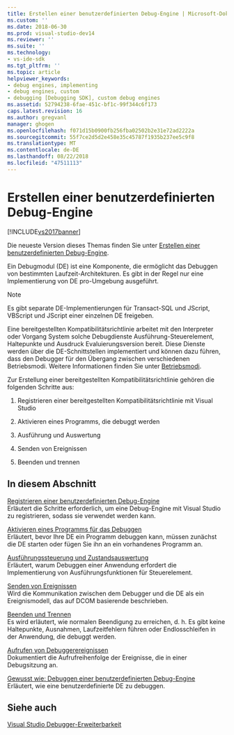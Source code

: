 ```yaml
---
title: Erstellen einer benutzerdefinierten Debug-Engine | Microsoft-Dokumentation
ms.custom: ''
ms.date: 2018-06-30
ms.prod: visual-studio-dev14
ms.reviewer: ''
ms.suite: ''
ms.technology:
- vs-ide-sdk
ms.tgt_pltfrm: ''
ms.topic: article
helpviewer_keywords:
- debug engines, implementing
- debug engines, custom
- debugging [Debugging SDK], custom debug engines
ms.assetid: 52794238-6fae-451c-bf1c-99f344c6f173
caps.latest.revision: 16
ms.author: gregvanl
manager: ghogen
ms.openlocfilehash: f071d15b0900fb256fba02502b2e31e72ad2222a
ms.sourcegitcommit: 55f7ce2d5d2e458e35c45787f1935b237ee5c9f8
ms.translationtype: MT
ms.contentlocale: de-DE
ms.lasthandoff: 08/22/2018
ms.locfileid: "47511113"
---
```

# <a name="creating-a-custom-debug-engine"></a>Erstellen einer benutzerdefinierten Debug-Engine
[!INCLUDE[vs2017banner](../../includes/vs2017banner.md)]

Die neueste Version dieses Themas finden Sie unter [Erstellen einer benutzerdefinierten Debug-Engine](https://docs.microsoft.com/visualstudio/extensibility/debugger/creating-a-custom-debug-engine).  
  
Ein Debugmodul (DE) ist eine Komponente, die ermöglicht das Debuggen von bestimmten Laufzeit-Architekturen. Es gibt in der Regel nur eine Implementierung von DE pro-Umgebung ausgeführt.  
  
> [!NOTE]
>  Es gibt separate DE-Implementierungen für Transact-SQL und JScript, VBScript und JScript einer einzelnen DE freigeben.  
  
 Eine bereitgestellten Kompatibilitätsrichtlinie arbeitet mit den Interpreter oder Vorgang System solche Debugdienste Ausführung-Steuerelement, Haltepunkte und Ausdruck Evaluierungsversion bereit. Diese Dienste werden über die DE-Schnittstellen implementiert und können dazu führen, dass den Debugger für den Übergang zwischen verschiedenen Betriebsmodi. Weitere Informationen finden Sie unter [Betriebsmodi](../../extensibility/debugger/operational-modes.md).  
  
 Zur Erstellung einer bereitgestellten Kompatibilitätsrichtlinie gehören die folgenden Schritte aus:  
  
1.  Registrieren einer bereitgestellten Kompatibilitätsrichtlinie mit Visual Studio  
  
2.  Aktivieren eines Programms, die debuggt werden  
  
3.  Ausführung und Auswertung  
  
4.  Senden von Ereignissen  
  
5.  Beenden und trennen  
  
## <a name="in-this-section"></a>In diesem Abschnitt  
 [Registrieren einer benutzerdefinierten Debug-Engine](../../extensibility/debugger/registering-a-custom-debug-engine.md)  
 Erläutert die Schritte erforderlich, um eine Debug-Engine mit Visual Studio zu registrieren, sodass sie verwendet werden kann.  
  
 [Aktivieren eines Programms für das Debuggen](../../extensibility/debugger/enabling-a-program-to-be-debugged.md)  
 Erläutert, bevor Ihre DE ein Programm debuggen kann, müssen zunächst die DE starten oder fügen Sie ihn an ein vorhandenes Programm an.  
  
 [Ausführungssteuerung und Zustandsauswertung](../../extensibility/debugger/execution-control-and-state-evaluation.md)  
 Erläutert, warum Debuggen einer Anwendung erfordert die Implementierung von Ausführungsfunktionen für Steuerelement.  
  
 [Senden von Ereignissen](../../extensibility/debugger/sending-events.md)  
 Wird die Kommunikation zwischen dem Debugger und die DE als ein Ereignismodell, das auf DCOM basierende beschrieben.  
  
 [Beenden und Trennen](../../extensibility/debugger/termination-and-detaching.md)  
 Es wird erläutert, wie normalen Beendigung zu erreichen, d. h. Es gibt keine Haltepunkte, Ausnahmen, Laufzeitfehlern führen oder Endlosschleifen in der Anwendung, die debuggt werden.  
  
 [Aufrufen von Debuggerereignissen](../../extensibility/debugger/calling-debugger-events.md)  
 Dokumentiert die Aufrufreihenfolge der Ereignisse, die in einer Debugsitzung an.  
  
 [Gewusst wie: Debuggen einer benutzerdefinierten Debug-Engine](../../extensibility/debugger/how-to-debug-a-custom-debug-engine.md)  
 Erläutert, wie eine benutzerdefinierte DE zu debuggen.  
  
## <a name="see-also"></a>Siehe auch  
 [Visual Studio Debugger-Erweiterbarkeit](../../extensibility/debugger/visual-studio-debugger-extensibility.md)

